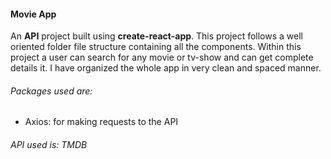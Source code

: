 <h4>Movie App</h4>

<p>An <b>API</b> project built using <b>create-react-app</b>. This project follows a well oriented folder file structure containing all the components.
  Within this project a user can search for any movie or tv-show and can get complete details it.
  I have organized the whole app in very clean and spaced manner.
  
 <h6>Packages used are:</h6>
 <ul>
  <li>Axios: for making requests to the API</li>
</ul>

<h6>
  API used is: TMDB
</h6>

